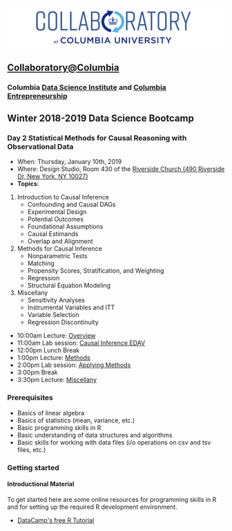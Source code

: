![collaboratory logo](../../Misc-files/collaboratory2.png)

## [Collaboratory@Columbia](http://collaboratory.columbia.edu/)
### Columbia [Data Science Institute](http://datascience.columbia.edu/) and [Columbia Entrepreneurship](http://entrepreneurship.columbia.edu/)
## Winter 2018-2019 Data Science Bootcamp
### Day 2 Statistical Methods for Causal Reasoning with Observational Data

- When: Thursday, January 10th, 2019
- Where: Design Studio, Room 430 of the [Riverside Church (490 Riverside Dr, New York, NY 10027)](https://www.google.com/maps/dir//40.8112215,-73.963428/@40.8113575,-73.9638732,19z/data=!4m2!4m1!3e3)
- **Topics**:

1. Introduction to Causal Inference
    - Confounding and Causal DAGs
    - Experimental Design
    - Potential Outcomes
    - Foundational Assumptions
    - Causal Estimands
    - Overlap and Alignment
2. Methods for Causal Inference
    - Nonparametric Tests
    - Matching
    - Propensity Scores, Stratification, and Weighting
    - Regression
    - Structural Equation Modeling
3. Miscellany
    - Sensitivity Analyses
    - Instrumental Variables and ITT
    - Variable Selection
    - Regression Discontinuity

- 10:00am Lecture: [Overview](bootcamp_01.pdf)
- 11:00am Lab session: [Causal Inference EDAV](lab_01.md)
- 12:00pm Lunch Break
- 1:00pm Lecture: [Methods](bootcamp_02.pdf)
- 2:00pm Lab session: [Applying Methods](lab_02.md)
- 3:00pm Break
- 3:30pm Lecture: [Miscellany](bootcamp_03.pdf)

### Prerequisites
 
+ Basics of linear algebra
+ Basics of statistics (mean, variance, etc.)
+ Basic programming skills in R
+ Basic understanding of data structures and algorithms
+ Basic skills for working with data files (i/o operations on csv and tsv files, etc.)

### Getting started

#### Introductional Material

To get started here are some online resources for programming skills in R and for setting up the required R development environment.

+ [DataCamp's free R Tutorial](https://www.datacamp.com/courses/free-introduction-to-r)

